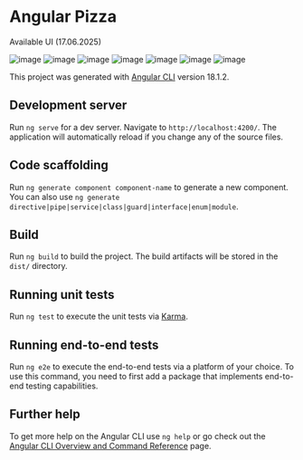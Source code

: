 # Angular Pizza

Available UI (17.06.2025)

![image](https://github.com/user-attachments/assets/3837a073-35f0-4597-a2d0-3379afd7a3d9)
![image](https://github.com/user-attachments/assets/d9c76739-a3f2-41a5-83e3-a91b476b7584)
![image](https://github.com/user-attachments/assets/a77e9eaf-6cb6-452f-9216-4fd7dbf426d6)
![image](https://github.com/user-attachments/assets/d37b8948-1160-4f4d-ae3c-b0480b127e74)
![image](https://github.com/user-attachments/assets/1a75f98b-6ab7-40ef-8138-cbcf6c90b82f)
![image](https://github.com/user-attachments/assets/e2a6696b-6a46-4c6a-807f-673643b6226a)
![image](https://github.com/user-attachments/assets/40bcaaf7-bf5c-4b99-8d81-720518ae01a4)

This project was generated with [Angular CLI](https://github.com/angular/angular-cli) version 18.1.2.

## Development server

Run `ng serve` for a dev server. Navigate to `http://localhost:4200/`. The application will automatically reload if you change any of the source files.

## Code scaffolding

Run `ng generate component component-name` to generate a new component. You can also use `ng generate directive|pipe|service|class|guard|interface|enum|module`.

## Build

Run `ng build` to build the project. The build artifacts will be stored in the `dist/` directory.

## Running unit tests

Run `ng test` to execute the unit tests via [Karma](https://karma-runner.github.io).

## Running end-to-end tests

Run `ng e2e` to execute the end-to-end tests via a platform of your choice. To use this command, you need to first add a package that implements end-to-end testing capabilities.

## Further help

To get more help on the Angular CLI use `ng help` or go check out the [Angular CLI Overview and Command Reference](https://angular.dev/tools/cli) page.
